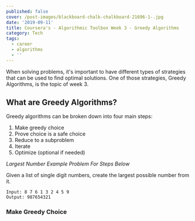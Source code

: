 ```yaml
---
published: false
cover: /post-images/blackboard-chalk-chalkboard-21696-1-.jpg
date: '2019-09-11'
title: Coursera's - Algorithmic Toolbox Week 3 - Greedy Algorithms
category: Tech
tags:
  - career
  - algorithms
  - ''
---
```

When solving problems, it's important to have different types of strategies that can be used to find optimal solutions. One of those strategies, Greedy Algorithms, is the topic of week 3. 

## What are Greedy Algorithms?

Greedy algorithms can be broken down into four main steps:

1. Make greedy choice
1. Prove choice is a safe choice
1. Reduce to a subproblem
1. Iterate
1. Optimize (optional if needed)

*Largest Number Example Problem For Steps Below*

Given a list of single digit numbers, create the largest possible number from it.

```
Input: 8 7 6 1 3 2 4 5 9
Output: 987654321
```

### Make Greedy Choice

